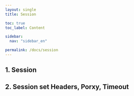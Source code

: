 ```yaml
---
layout: single
title: Session

toc: true
toc_label: Content

sidebar:
  nav: "sidebar_en"

permalink: /docs/session
---
```


## 1. Session

## 2. Session set Headers, Porxy, Timeout
